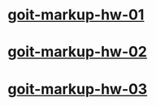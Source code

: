 # [goit-markup-hw-01](https://lukaszderkacz.github.io/goit-markup-hw-01/)
# [goit-markup-hw-02](https://lukaszderkacz.github.io/goit-markup-hw-02/)
# [goit-markup-hw-03](https://lukaszderkacz.github.io/goit-markup-hw-02/)